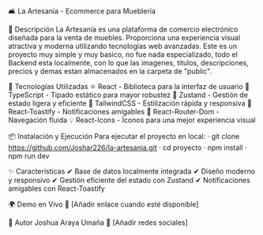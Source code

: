 🛋️ La Artesanía - Ecommerce para Mueblería


📢 Descripción
La Artesanía es una plataforma de comercio electrónico diseñada para la venta de muebles. Proporciona una experiencia visual atractiva y moderna utilizando tecnologías web avanzadas.
Este es un proyecto muy simple y muy basico, no fue nada especializado, todo el Backend esta localmente, con lo que las imagenes, titulos, descripciones, precios y demas estan almacenados en la carpeta de "public".


🚀 Tecnologías Utilizadas
⚛ React - Biblioteca para la interfaz de usuario
🔷 TypeScript - Tipado estático para mayor robustez
🌿 Zustand - Gestión de estado ligera y eficiente
🎨 TailwindCSS - Estilización rápida y responsiva
🔔 React-Toastify - Notificaciones amigables
🚀 React-Router-Dom - Navegación fluida
💡 React-Icons - Íconos para una mejor experiencia visual


📦 Instalación y Ejecución
Para ejecutar el proyecto en local:
· git clone https://github.com/Joshar226/la-artesania.git
· cd proyecto
· npm install
· npm run dev


✨ Características
✔ Base de datos localmente integrada
✔ Diseño moderno y responsivo
✔ Gestión eficiente del estado con Zustand
✔ Notificaciones amigables con React-Toastify


🌍 Demo en Vivo
🔗 [Añadir enlace cuando esté disponible]


👤 Autor
Joshua Araya Umaña
🔗 [Añadir redes sociales]